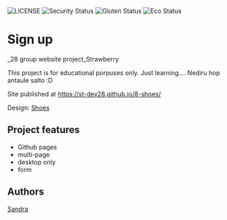 ![LICENSE](https://img.shields.io/badge/license-MIT-blue.svg?style=flat-square)
![Security Status](https://img.shields.io/security-headers?label=Security&url=https%3A%2F%2Fgithub.com&style=flat-square)
![Gluten Status](https://img.shields.io/badge/Gluten-Free-green.svg)
![Eco Status](https://img.shields.io/badge/ECO-Friendly-green.svg)

# Sign up

_28 group website project_Strawberry

This project is for educational porpuses only. Just learning.... Nediru hop antaule salto :D 

Site published at https://st-dev28.github.io/8-shoes/

Design: [Shoes](https://cdn.discordapp.com/attachments/833468929020133416/837382482030100510/unknown.png)

## Project features

- Github pages
- multi-page
- desktop only
- form

## Authors

[Sandra](https://github.com/ST-dev28)